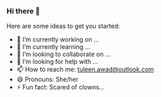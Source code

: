 ### Hi there 👋



Here are some ideas to get you started:

- 🔭 I’m currently working on ...
- 🌱 I’m currently learning ...
- 👯 I’m looking to collaborate on ...
- 🤔 I’m looking for help with ...
- 📫 How to reach me: tuleen.awad@outlook.com
- 😄 Pronouns: She/her
- ⚡ Fun fact: Scared of clowns...


